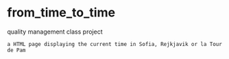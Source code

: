 # from_time_to_time
quality management class project

	a HTML page displaying the current time in Sofia, Rejkjavik or la Tour de Pam
